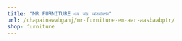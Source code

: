 ```yaml
---
title: "MR FURNITURE এম আর আসবাবপত্র"
url: /chapainawabganj/mr-furniture-em-aar-aasbaabptr/
shop: furniture
---
```

